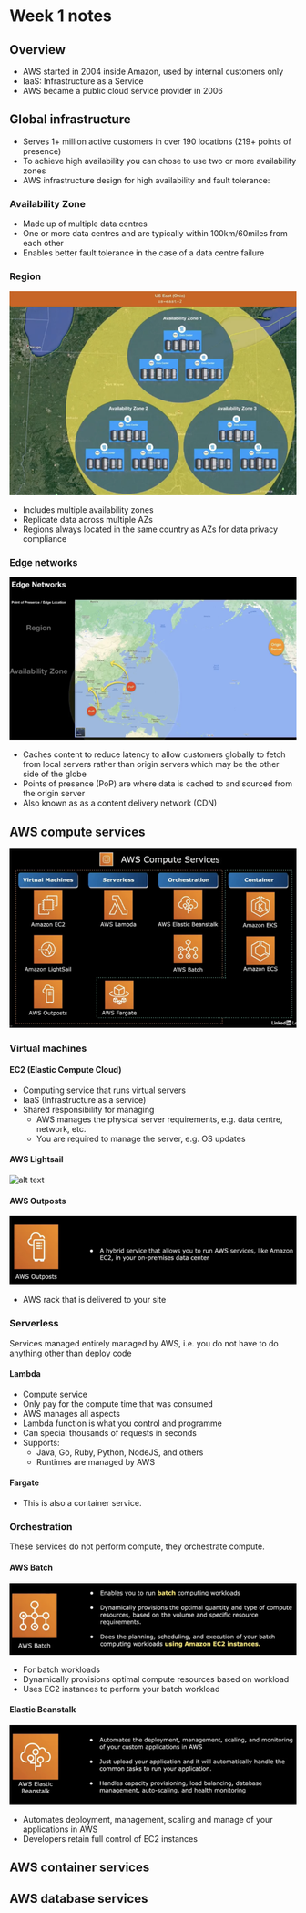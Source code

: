 # Week 1 notes

## Overview

- AWS started in 2004 inside Amazon, used by internal customers only
- IaaS: Infrastructure as a Service
- AWS became a public cloud service provider in 2006

## Global infrastructure    

- Serves 1+ million active customers in over 190 locations (219+ points of presence)
- To achieve high availability you can chose to use two or more availability zones
- AWS infrastructure design for high availability and fault tolerance:

### Availability Zone
- Made up of multiple data centres
- One or more data centres and are typically within 100km/60miles from each other
- Enables better fault tolerance in the case of a data centre failure


### Region
![alt text](aws-region.png)
- Includes multiple availability zones
- Replicate data across multiple AZs
- Regions always located in the same country as AZs for data privacy compliance


### Edge networks
![alt text](edge-networks.png)
- Caches content to reduce latency to allow customers globally to fetch from local servers rather than origin servers which may be the other side of the globe
- Points of presence (PoP) are where data is cached to and sourced from the origin server
- Also known as as a content delivery network (CDN)



## AWS compute services

![alt text](aws-compute-services.png)

### Virtual machines

#### EC2 (Elastic Compute Cloud)

- Computing service that runs virtual servers
- IaaS (Infrastructure as a service)
- Shared responsibility for managing
    - AWS manages the physical server requirements, e.g. data centre, network, etc.
    - You are required to manage the server, e.g. OS updates


#### AWS Lightsail

![alt text](amazon-lightsail-1.png)

#### AWS Outposts

![alt text](aws-outposts.png)

- AWS rack that is delivered to your site





### Serverless

Services managed entirely managed by AWS, i.e. you do not have to do anything other than deploy code

#### Lambda

- Compute service
- Only pay for the compute time that was consumed
- AWS manages all aspects
- Lambda function is what you control and programme
- Can special thousands of requests in seconds
- Supports:
    - Java, Go, Ruby, Python, NodeJS, and others
    - Runtimes are managed by AWS

#### Fargate
- This is also a container service.


### Orchestration

These services do not perform compute, they orchestrate compute.

#### AWS Batch

![alt text](aws-batch.png)

- For batch workloads
- Dynamically provisions optimal compute resources based on workload
- Uses EC2 instances to perform your batch workload

    
#### Elastic Beanstalk

![alt text](aws-elastic-beanstalk.png)

- Automates deployment, management, scaling and manage of your applications in AWS
- Developers retain full control of EC2 instances


## AWS container services

## AWS database services